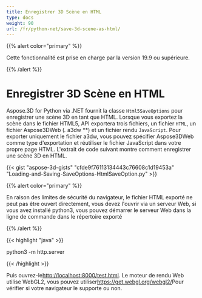 ```yaml
---
title: Enregistrer 3D Scène en HTML
type: docs
weight: 90
url: /fr/python-net/save-3d-scene-as-html/
---
```

{{% alert color="primary" %}} 

Cette fonctionnalité est prise en charge par la version 19.9 ou supérieure.

{{% /alert %}} 
#  **Enregistrer 3D Scène en HTML**
Aspose.3D for Python via .NET fournit la classe `Html5SaveOptions` pour enregistrer une scène 3D en tant que HTML. Lorsque vous exportez la scène dans le fichier HTML5, API exportera trois fichiers, un fichier `HTML`, un fichier Aspose3DWeb (*.* a3dw **) et un fichier rendu `JavaScript`. Pour exporter uniquement le fichier a3dw, vous pouvez spécifier Aspose3DWeb comme type d'exportation et réutiliser le fichier JavaScript dans votre propre page HTML. L'extrait de code suivant montre comment enregistrer une scène 3D en HTML.



{{< gist "aspose-3d-gists" "cfde9f76113134443c76608c1d19453a" "Loading-and-Saving-SaveOptions-HtmlSaveOption.py" >}}

{{% alert color="primary" %}} 

En raison des limites de sécurité du navigateur, le fichier HTML exporté ne peut pas être ouvert directement, vous devez l'ouvrir via un serveur Web, si vous avez installé python3, vous pouvez démarrer le serveur Web dans la ligne de commande dans le répertoire exporté

{{% /alert %}} 

{{< highlight "java" >}}

 python3 -m http.server

{{< /highlight >}}

Puis ouvrez-le<http://localhost:8000/test.html>. Le moteur de rendu Web utilise WebGL2, vous pouvez utiliser<https://get.webgl.org/webgl2/>Pour vérifier si votre navigateur le supporte ou non.


